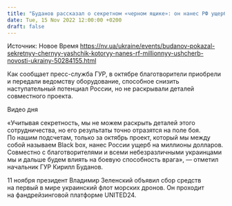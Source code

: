 ```yaml
---
title: "Буданов рассказал о секретном «черном ящике»: он нанес РФ ущерб на миллионы долларов"
date: Tue, 15 Nov 2022 12:00:00 +0200
draft: false
---
```

Источник: Новое Время https://nv.ua/ukraine/events/budanov-pokazal-sekretnyy-chernyy-yashchik-kotoryy-nanes-rf-millionnyy-ushcherb-novosti-ukrainy-50284155.html


Как сообщает пресс-служба ГУР, в октябре благотворители приобрели и передали ведомству оборудование, способное снизить наступательный потенциал России, но не раскрывали деталей совместного проекта.

 Видео дня   

«Учитывая секретность, мы не можем раскрыть деталей этого сотрудничества, но его результаты точно отразятся на поле боя. По нашим подсчетам, только за октябрь проект, который мы между собой называем Black box, нанес России ущерб на миллионы долларов. Совместно с благотворителями и всеми небезразличными украинцами мы и дальше будем влиять на боевую способность врага», — отметил начальник ГУР Кирилл Буданов.

11 ноября президент Владимир Зеленский объявил сбор средств на первый в мире украинский флот морских дронов. Он проходит на фандрейзинговой платформе UNITED24.
